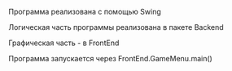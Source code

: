 Программа реализована с помощью Swing

Логическая часть программы реализована в пакете Backend

Графическая часть - в FrontEnd

Программа запускается через FrontEnd.GameMenu.main()